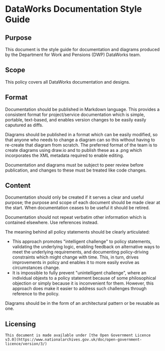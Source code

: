 # DataWorks Documentation Style Guide

## Purpose

This document is the style guide for documentation and diagrams produced by the Department for Work and Pensions (DWP) DataWorks team.

## Scope

This policy covers all DataWorks documentation and designs.


## Format

Documentation should be published in Markdown language. This provides a consistent format for project/service documentation which is simple, portable, text-based, and enables version changes to be easily easily caputured as diffs.

Diagrams should be published in a format which can be easily modified, so that anyone who needs to change a diagram can so this without having to re-create that diagram from scratch. The preferred format of the team is to create diagrams using draw.io and to publish these as a .png which incorporates the XML metadata required to enable editing.

Documentation and diagrams must be subject to peer review before publication, and changes to these must be treated like code changes.

## Content

Documentation should only be created if it serves a clear and useful purpose; the purpose and scope of each document should be made clear at the start. When documentation ceases to be useful it should be retired.

Documentation should not repeat verbatim other information which is contained elsewhere. Use references instead.

The meaning behind all policy statements should be clearly articulated:
* This approach promotes "intelligent challenge" to policy statements, validating the underlying logic, enabling feedback on alternative ways to meet the underlying requirements, and documenting policy-driving constraints which might change with time. This, in turn, drives improvements in policy and enables it to more easily evolve as circumstances change.
* It is impossible to fully prevent "unintelligent challenge", where an individual objexts to a policy statement because of some philosophical objection or simply because it is inconvenient for them. However, this approach does make it easier to address such challenges through reference to the policy.

Diagrams should be in the form of an architectural pattern or be reusable as one.


## Licensing
	This document is made available under [the Open Government Licence v3.0](https://www.nationalarchives.gov.uk/doc/open-government-licence/version/3/)

